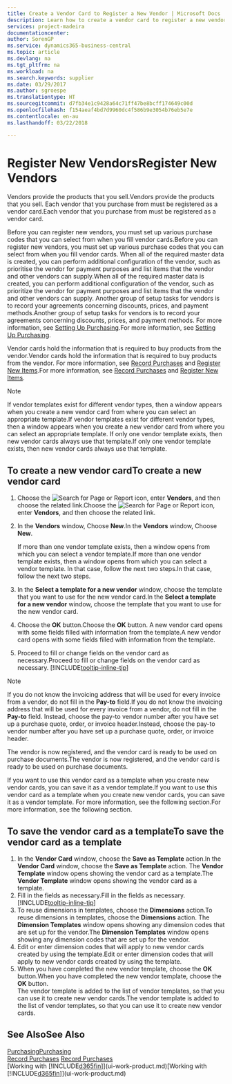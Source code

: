 ```yaml
---
title: Create a Vendor Card to Register a New Vendor | Microsoft Docs
description: Learn how to create a vendor card to register a new vendor or supplier.
services: project-madeira
documentationcenter: 
author: SorenGP
ms.service: dynamics365-business-central
ms.topic: article
ms.devlang: na
ms.tgt_pltfrm: na
ms.workload: na
ms.search.keywords: supplier
ms.date: 03/29/2017
ms.author: sgroespe
ms.translationtype: HT
ms.sourcegitcommit: d7fb34e1c9428a64c71ff47be8bcff174649c00d
ms.openlocfilehash: f154aeaf4bd7d9960dc4f586b9e3054b76eb5e7e
ms.contentlocale: en-au
ms.lasthandoff: 03/22/2018

---
```

# <a name="register-new-vendors"></a><span data-ttu-id="b4ca8-103">Register New Vendors</span><span class="sxs-lookup"><span data-stu-id="b4ca8-103">Register New Vendors</span></span>
<span data-ttu-id="b4ca8-104">Vendors provide the products that you sell.</span><span class="sxs-lookup"><span data-stu-id="b4ca8-104">Vendors provide the products that you sell.</span></span> <span data-ttu-id="b4ca8-105">Each vendor that you purchase from must be registered as a vendor card.</span><span class="sxs-lookup"><span data-stu-id="b4ca8-105">Each vendor that you purchase from must be registered as a vendor card.</span></span>

<span data-ttu-id="b4ca8-106">Before you can register new vendors, you must set up various purchase codes that you can select from when you fill vendor cards.</span><span class="sxs-lookup"><span data-stu-id="b4ca8-106">Before you can register new vendors, you must set up various purchase codes that you can select from when you fill vendor cards.</span></span> <span data-ttu-id="b4ca8-107">When all of the required master data is created, you can perform additional configuration of the vendor, such as prioritise the vendor for payment purposes and list items that the vendor and other vendors can supply.</span><span class="sxs-lookup"><span data-stu-id="b4ca8-107">When all of the required master data is created, you can perform additional configuration of the vendor, such as prioritize the vendor for payment purposes and list items that the vendor and other vendors can supply.</span></span> <span data-ttu-id="b4ca8-108">Another group of setup tasks for vendors is to record your agreements concerning discounts, prices, and payment methods.</span><span class="sxs-lookup"><span data-stu-id="b4ca8-108">Another group of setup tasks for vendors is to record your agreements concerning discounts, prices, and payment methods.</span></span> <span data-ttu-id="b4ca8-109">For more information, see [Setting Up Purchasing](purchasing-setup-purchasing.md).</span><span class="sxs-lookup"><span data-stu-id="b4ca8-109">For more information, see [Setting Up Purchasing](purchasing-setup-purchasing.md).</span></span>

<span data-ttu-id="b4ca8-110">Vendor cards hold the information that is required to buy products from the vendor.</span><span class="sxs-lookup"><span data-stu-id="b4ca8-110">Vendor cards hold the information that is required to buy products from the vendor.</span></span> <span data-ttu-id="b4ca8-111">For more information, see [Record Purchases](purchasing-how-record-purchases.md) and [Register New Items](inventory-how-register-new-items.md).</span><span class="sxs-lookup"><span data-stu-id="b4ca8-111">For more information, see [Record Purchases](purchasing-how-record-purchases.md) and [Register New Items](inventory-how-register-new-items.md).</span></span>

> [!NOTE]  
>   <span data-ttu-id="b4ca8-112">If vendor templates exist for different vendor types, then a window appears when you create a new vendor card from where you can select an appropriate template.</span><span class="sxs-lookup"><span data-stu-id="b4ca8-112">If vendor templates exist for different vendor types, then a window appears when you create a new vendor card from where you can select an appropriate template.</span></span> <span data-ttu-id="b4ca8-113">If only one vendor template exists, then new vendor cards always use that template.</span><span class="sxs-lookup"><span data-stu-id="b4ca8-113">If only one vendor template exists, then new vendor cards always use that template.</span></span>

## <a name="to-create-a-new-vendor-card"></a><span data-ttu-id="b4ca8-114">To create a new vendor card</span><span class="sxs-lookup"><span data-stu-id="b4ca8-114">To create a new vendor card</span></span>
1. <span data-ttu-id="b4ca8-115">Choose the ![Search for Page or Report](media/ui-search/search_small.png "Search for Page or Report icon") icon, enter **Vendors**, and then choose the related link.</span><span class="sxs-lookup"><span data-stu-id="b4ca8-115">Choose the ![Search for Page or Report](media/ui-search/search_small.png "Search for Page or Report icon") icon, enter **Vendors**, and then choose the related link.</span></span>  
2. <span data-ttu-id="b4ca8-116">In the **Vendors** window, Choose **New**.</span><span class="sxs-lookup"><span data-stu-id="b4ca8-116">In the **Vendors** window, Choose **New**.</span></span>

    <span data-ttu-id="b4ca8-117">If more than one vendor template exists, then a window opens from which you can select a vendor template.</span><span class="sxs-lookup"><span data-stu-id="b4ca8-117">If more than one vendor template exists, then a window opens from which you can select a vendor template.</span></span> <span data-ttu-id="b4ca8-118">In that case, follow the next two steps.</span><span class="sxs-lookup"><span data-stu-id="b4ca8-118">In that case, follow the next two steps.</span></span>
3. <span data-ttu-id="b4ca8-119">In the **Select a template for a new vendor** window, choose the template that you want to use for the new vendor card.</span><span class="sxs-lookup"><span data-stu-id="b4ca8-119">In the **Select a template for a new vendor** window, choose the template that you want to use for the new vendor card.</span></span>
4. <span data-ttu-id="b4ca8-120">Choose the **OK** button.</span><span class="sxs-lookup"><span data-stu-id="b4ca8-120">Choose the **OK** button.</span></span> <span data-ttu-id="b4ca8-121">A new vendor card opens with some fields filled with information from the template.</span><span class="sxs-lookup"><span data-stu-id="b4ca8-121">A new vendor card opens with some fields filled with information from the template.</span></span>
5. <span data-ttu-id="b4ca8-122">Proceed to fill or change fields on the vendor card as necessary.</span><span class="sxs-lookup"><span data-stu-id="b4ca8-122">Proceed to fill or change fields on the vendor card as necessary.</span></span> [!INCLUDE[tooltip-inline-tip](includes/tooltip-inline-tip_md.md)]

> [!NOTE]  
>   <span data-ttu-id="b4ca8-123">If you do not know the invoicing address that will be used for every invoice from a vendor, do not fill in the **Pay-to** field.</span><span class="sxs-lookup"><span data-stu-id="b4ca8-123">If you do not know the invoicing address that will be used for every invoice from a vendor, do not fill in the **Pay-to** field.</span></span> <span data-ttu-id="b4ca8-124">Instead, choose the pay-to vendor number after you have set up a purchase quote, order, or invoice header.</span><span class="sxs-lookup"><span data-stu-id="b4ca8-124">Instead, choose the pay-to vendor number after you have set up a purchase quote, order, or invoice header.</span></span>

<span data-ttu-id="b4ca8-125">The vendor is now registered, and the vendor card is ready to be used on purchase documents.</span><span class="sxs-lookup"><span data-stu-id="b4ca8-125">The vendor is now registered, and the vendor card is ready to be used on purchase documents.</span></span>

<span data-ttu-id="b4ca8-126">If you want to use this vendor card as a template when you create new vendor cards, you can save it as a vendor template.</span><span class="sxs-lookup"><span data-stu-id="b4ca8-126">If you want to use this vendor card as a template when you create new vendor cards, you can save it as a vendor template.</span></span> <span data-ttu-id="b4ca8-127">For more information, see the following section.</span><span class="sxs-lookup"><span data-stu-id="b4ca8-127">For more information, see the following section.</span></span>

## <a name="to-save-the-vendor-card-as-a-template"></a><span data-ttu-id="b4ca8-128">To save the vendor card as a template</span><span class="sxs-lookup"><span data-stu-id="b4ca8-128">To save the vendor card as a template</span></span>
1. <span data-ttu-id="b4ca8-129">In the **Vendor Card** window, choose the **Save as Template** action.</span><span class="sxs-lookup"><span data-stu-id="b4ca8-129">In the **Vendor Card** window, choose the **Save as Template** action.</span></span> <span data-ttu-id="b4ca8-130">The **Vendor Template** window opens showing the vendor card as a template.</span><span class="sxs-lookup"><span data-stu-id="b4ca8-130">The **Vendor Template** window opens showing the vendor card as a template.</span></span>
2. <span data-ttu-id="b4ca8-131">Fill in the fields as necessary.</span><span class="sxs-lookup"><span data-stu-id="b4ca8-131">Fill in the fields as necessary.</span></span> [!INCLUDE[tooltip-inline-tip](includes/tooltip-inline-tip_md.md)]
3. <span data-ttu-id="b4ca8-132">To reuse dimensions in templates, choose the **Dimensions** action.</span><span class="sxs-lookup"><span data-stu-id="b4ca8-132">To reuse dimensions in templates, choose the **Dimensions** action.</span></span> <span data-ttu-id="b4ca8-133">The **Dimension Templates** window opens showing any dimension codes that are set up for the vendor.</span><span class="sxs-lookup"><span data-stu-id="b4ca8-133">The **Dimension Templates** window opens showing any dimension codes that are set up for the vendor.</span></span>
4. <span data-ttu-id="b4ca8-134">Edit or enter dimension codes that will apply to new vendor cards created by using the template.</span><span class="sxs-lookup"><span data-stu-id="b4ca8-134">Edit or enter dimension codes that will apply to new vendor cards created by using the template.</span></span>
5. <span data-ttu-id="b4ca8-135">When you have completed the new vendor template, choose the **OK** button.</span><span class="sxs-lookup"><span data-stu-id="b4ca8-135">When you have completed the new vendor template, choose the **OK** button.</span></span>  
   <span data-ttu-id="b4ca8-136">The vendor template is added to the list of vendor templates, so that you can use it to create new vendor cards.</span><span class="sxs-lookup"><span data-stu-id="b4ca8-136">The vendor template is added to the list of vendor templates, so that you can use it to create new vendor cards.</span></span>

## <a name="see-also"></a><span data-ttu-id="b4ca8-137">See Also</span><span class="sxs-lookup"><span data-stu-id="b4ca8-137">See Also</span></span>
[<span data-ttu-id="b4ca8-138">Purchasing</span><span class="sxs-lookup"><span data-stu-id="b4ca8-138">Purchasing</span></span>](purchasing-manage-purchasing.md)  
<span data-ttu-id="b4ca8-139">[Record Purchases](purchasing-how-record-purchases.md) </span><span class="sxs-lookup"><span data-stu-id="b4ca8-139">[Record Purchases](purchasing-how-record-purchases.md) </span></span>  
<span data-ttu-id="b4ca8-140">[Working with [!INCLUDE[d365fin](includes/d365fin_md.md)]](ui-work-product.md)</span><span class="sxs-lookup"><span data-stu-id="b4ca8-140">[Working with [!INCLUDE[d365fin](includes/d365fin_md.md)]](ui-work-product.md)</span></span>  


